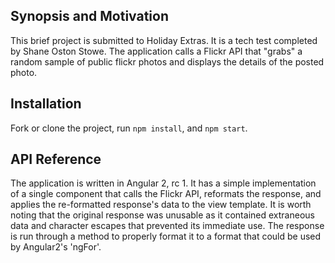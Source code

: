 ## Synopsis and Motivation

This brief project is submitted to Holiday Extras. It is a tech test completed by Shane Oston Stowe. The application calls a Flickr API that "grabs" a random sample of public flickr photos and displays the details of the posted photo.

## Installation

Fork or clone the project, run ```npm install```, and ```npm start```.

## API Reference

The application is written in Angular 2, rc 1.  It has a simple implementation of a single component that calls the Flickr API, reformats the response, and applies the re-formatted response's data to the view template.  It is worth noting that the original response was unusable as it contained extraneous data and character escapes that prevented its immediate use.  The response is run through a method to properly format it to a format that could be used by Angular2's 'ngFor'.
